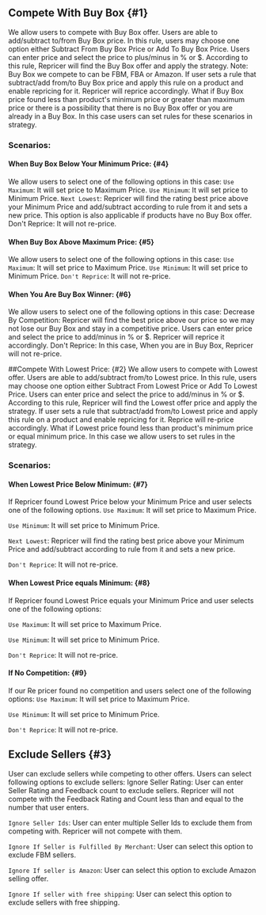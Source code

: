 ## Compete With Buy Box {#1}
We allow users to compete with Buy Box offer. Users are able to add/subtract to/from Buy Box price.  In this rule, users may choose one option either Subtract From Buy Box Price or Add To Buy Box Price. Users can enter price and select the price to plus/minus in % or $. According to this rule, Repricer will find the Buy Box offer and apply the strategy.
Note:  Buy Box we compete to can be FBM, FBA or Amazon.
If user sets a rule that subtract/add from/to Buy Box price and apply this rule on a product and enable repricing for it. Repricer will reprice accordingly.
What if Buy Box price found less than product's minimum price or greater than maximum price or there is a possibility that there is no Buy Box offer or you are already in a Buy Box. In this case users can set rules for these scenarios in strategy.


### Scenarios:

#### When Buy Box Below Your Minimum Price: {#4}
We allow users to select one of the following options in this case:
`Use Maximum`:  It will set price to Maximum Price.
`Use Minimum`:  It will set price to Minimum Price.
`Next Lowest`: Repricer will find the rating best price above your Minimum Price and add/subtract according to rule from it and sets a new price. This option is also applicable if products have no Buy Box offer.
Don't Reprice:  It will not re-price.

#### When Buy Box Above Maximum Price: {#5}
We allow users to select one of the following options in this case:
`Use Maximum`: It will set price to Maximum Price.
`Use Minimum`: It will set price to Minimum Price.
`Don't Reprice`: It will not re-price.

#### When You Are Buy Box Winner: {#6}
We allow users to select one of the following options in this case:
Decrease By Competition: Repricer will find the best price above our price so we may not lose our Buy Box and stay in a competitive price. Users can enter price and select the price to add/minus in % or $. Repricer will reprice it accordingly.
Don't Reprice: In this case, When you are in Buy Box, Repricer will not re-price.



##Compete With Lowest Price: {#2}
We allow users to compete with Lowest offer. Users are able to add/subtract from/to Lowest price. In this rule, users may choose one option either Subtract From Lowest Price or Add To Lowest Price. Users can enter price and select the price to add/minus in % or $. According to this rule, Repricer will find the Lowest offer price and apply the strategy.
If user sets a rule that subtract/add from/to Lowest price and apply this rule on a product and enable repricing for it. Reprice will re-price accordingly.
What if Lowest price found less than product's minimum price or equal minimum price. In this case we allow users to set rules in the strategy.


### Scenarios:
#### When Lowest Price Below Minimum: {#7}
If Repricer found Lowest Price below your Minimum Price and user selects one of the following options.
`Use Maximum`: It will set price to Maximum Price.


`Use Minimum`: It will set price to Minimum Price.


`Next Lowest`: Repricer will find the rating best price above your Minimum Price and add/subtract according to rule from it and sets a new price.


`Don't Reprice`:  It will not re-price.



#### When Lowest Price equals Minimum: {#8}
If  Repricer found Lowest Price equals your Minimum Price and user selects one of the following options:

`Use Maximum`: It will set price to Maximum Price.

`Use Minimum`: It will set price to Minimum Price.

`Don't Reprice`: It will not re-price.


#### If No Competition: {#9}
If our Re pricer found no competition and users select one of the following options:
`Use Maximum`: It will set price to Maximum Price.

`Use Minimum`: It will set price to Minimum Price.

`Don't Reprice`: It will not re-price.



## Exclude Sellers {#3}
User can exclude sellers while competing to other offers. Users can select following options to exclude sellers:
Ignore Seller Rating: User can enter Seller Rating and Feedback count to exclude sellers. Repricer will not compete with the Feedback Rating and Count less than and equal to the number that user enters.

`Ignore Seller Ids`: User can enter multiple Seller Ids to exclude them from competing with. Repricer will not compete with them.

`Ignore If Seller is Fulfilled By Merchant`: User can select this option to exclude FBM sellers.

`Ignore If seller is Amazon`: User can select this option to exclude Amazon selling offer.

`Ignore If seller with free shipping`: User can select this option to exclude sellers with free shipping.
